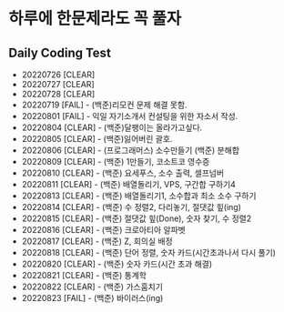 # 하루에 한문제라도 꼭 풀자

## Daily Coding Test

- 20220726 [CLEAR]
- 20220727 [CLEAR]
- 20220728 [CLEAR]
- 20220719 [FAIL] - (백준)리모컨 문제 해결 못함. 
- 20220801 [FAIL] - 익일 자기소개서 컨설팅을 위한 자소서 작성.
- 20220804 [CLEAR] - (백준)달팽이는 올라가고싶다.
- 20220805 [CLEAR] - (백준)잃어버린 괄호.
- 20220806 [CLEAR] - (프로그래머스) 소수만들기 (백준) 분해합
- 20220809 [CLEAR] - (백준) 1만들기, 코소트코 영수증
- 20220810 [CLEAR] - (백준) 요세푸스, 소수 출력, 셀프넘버
- 20220811 [CLEAR] - (백준) 배열돌리기, VPS, 구간합 구하기4
- 20220813 [CLEAR] - (백준) 배열돌리기1, 소수합과 최소 소수 구하기
- 20220814 [CLEAR] - (백준) 수 정렬2, 다리놓기, 절댓값 힢(ing)
- 20220815 [CLEAR] - (백준) 절댓값 힢(Done), 숫자 찾기, 수 정렬2
- 20220816 [CLEAR] - (백준) 크로아티아 알파벳
- 20220817 [CLEAR] - (백준) Z, 회의실 배정
- 20220818 [CLEAR] - (백준) 단어 정렬, 숫자 카드(시간초과나서 다시 풀기)
- 20220820 [CLEAR] - (백준) 숫자 카드(시간 초과 해결)
- 20220821 [CLEAR] - (백준) 통계학
- 20220822 [CLEAR] - (백준) 가스훔치기
- 20220823 [FAIL] - (백준) 바이러스(ing)